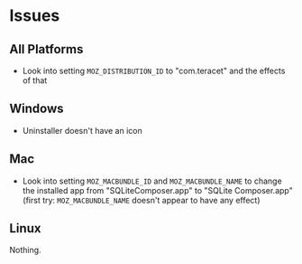 # Issues

## All Platforms

- Look into setting `MOZ_DISTRIBUTION_ID` to "com.teracet" and the effects of that

## Windows

- Uninstaller doesn't have an icon

## Mac

- Look into setting `MOZ_MACBUNDLE_ID` and `MOZ_MACBUNDLE_NAME` to change the installed app from "SQLiteComposer.app" to "SQLite Composer.app" (first try: `MOZ_MACBUNDLE_NAME` doesn't appear to have any effect)

## Linux

Nothing.
